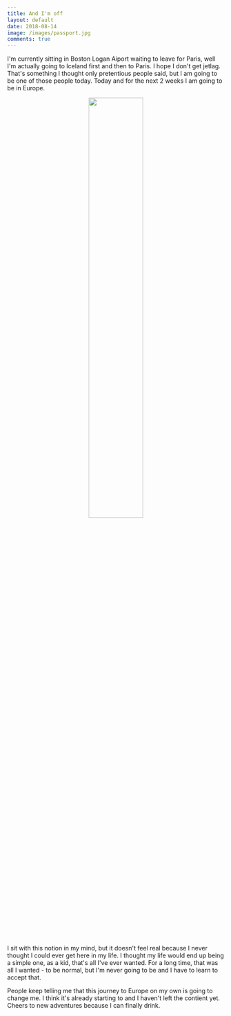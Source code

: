 ```yaml
---
title: And I'm off
layout: default
date: 2018-08-14
image: /images/passport.jpg
comments: true
---
```


I'm currently sitting in Boston Logan Aiport waiting to leave for Paris, well I'm actually going to Iceland first and then to Paris. I hope I don't get jetlag. That's something I thought only pretentious people said, but I am going to be one of those people today. Today and for the next 2 weeks I am going to be in Europe.

<center><img src="../../../images/passport.jpg" style="width:50%;height:50%;"/></center>

I sit with this notion in my mind, but it doesn't feel real because I never thought I could ever get here in my life. I thought my life would end up being a simple one, as a kid, that's all I've ever wanted. For a long time, that was all I wanted - to be normal, but I'm never going to be and I have to learn to accept that. 

People keep telling me that this journey to Europe on my own is going to change me. I think it's already starting to and I haven't left the contient yet. Cheers to new adventures because I can finally drink.



